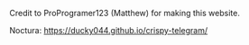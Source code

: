 Credit to ProProgramer123 (Matthew) for making this website.

Noctura: https://ducky044.github.io/crispy-telegram/
